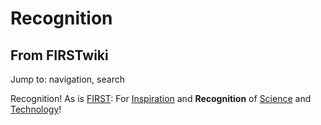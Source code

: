 # Recognition

## From FIRSTwiki

Jump to: navigation, search

Recognition! As is [FIRST](first): For [Inspiration](Inspiration "Inspiration") and **Recognition** of [Science](Science "Science") and [Technology](Technology "Technology")!

